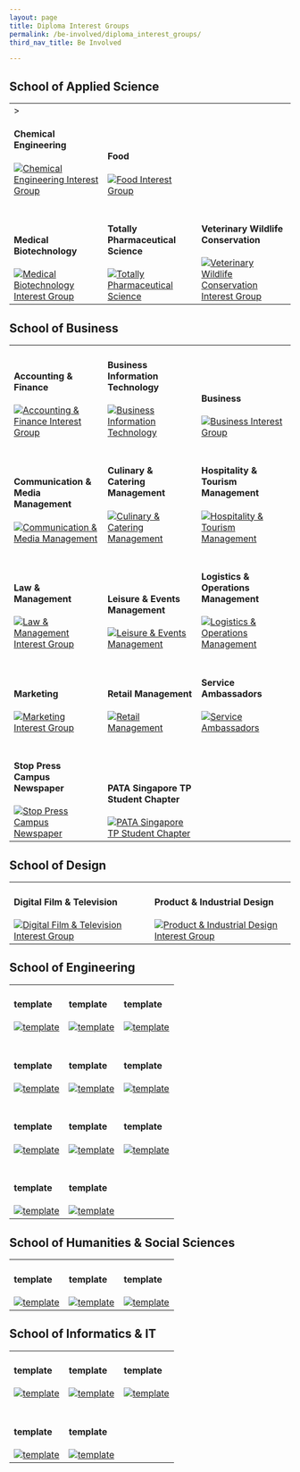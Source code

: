 ```yaml
---
layout: page
title: Diploma Interest Groups
permalink: /be-involved/diploma_interest_groups/
third_nav_title: Be Involved

---
```


## School of Applied Science

<div>
    <table>
        <tr>
            <td style="width:33%; vertical-align:bottom; border:none">><h4>Chemical Engineering</h4>
                <a href="https://www.instagram.com/ascniche/" target="_blank">
                    <image src="{{site.baseurl}}/images/CCA_ceig.jpg" style="display:block;margin-left:auto;margin-right:auto;" alt="Chemical Engineering Interest Group">
                    </image>
                </a>
            </td>
            <td style="width:33%; vertical-align:bottom; border:none"><h4>Food</h4>
                <a href="https://www.instagram.com/ascfig/" target="_blank">
                    <image src="{{site.baseurl}}/images/CCA_fig.jpg" style="display:block;margin-left:auto;margin-right:auto;" alt="Food Interest Group">
                    </image>
                </a>
            </td>
        </tr>
        <tr>
            <td style="width:33%; vertical-align:bottom; border:none"><br><h4>Medical Biotechnology</h4>
                <a href="https://www.instagram.com/tpmbig/" target="_blank">
                    <image src="{{site.baseurl}}/images/CCA_mbig.jpg" style="display:block;margin-left:auto;margin-right:auto;" alt="Medical Biotechnology Interest Group">
                    </image>
                </a>
            </td>
            <td style="width:33%; vertical-align:bottom; border:none"><br><h4>Totally Pharmaceutical Science</h4>
                <a href="https://www.instagram.com/totallyphs/" target="_blank">
                    <image src="{{site.baseurl}}/images/CCA_psig.jpg" style="display:block;margin-left:auto;margin-right:auto;" alt="Totally Pharmaceutical Science">
                    </image>
                </a>
            </td>
            <td style="width:33%; vertical-align:bottom; border:none"><br><h4>Veterinary Wildlife Conservation</h4>
                <a href="https://www.instagram.com/tpvwc/" target="_blank">
                    <image src="{{site.baseurl}}/images/CCA_vwcig.jpg" style="display:block;margin-left:auto;margin-right:auto;" alt="Veterinary Wildlife Conservation Interest Group">
                    </image>
                </a>
            </td>
        </tr>
    </table>
</div>

## School of Business

<div>
    <table>
        <tr>
            <td style="width:33%; vertical-align:bottom; border:none"><h4>Accounting & Finance</h4>
                <a href="https://www.instagram.com/tp.anf/" target="_blank">
                    <image src="{{site.baseurl}}/images/CCA_afig.jpg" style="display:block;margin-left:auto;margin-right:auto;" alt="Accounting & Finance Interest Group">
                    </image>
                </a>
            </td>
            <td style="width:33%; vertical-align:bottom; border:none"><h4>Business Information Technology</h4>
                <a href="https://www.instagram.com/tpbitcampus/" target="_blank">
                    <image src="{{site.baseurl}}/images/CCA_bitig.jpg" style="display:block;margin-left:auto;margin-right:auto;" alt="Business Information Technology">
                    </image>
                </a>
            </td>
            <td style="width:33%; vertical-align:bottom; border:none"><h4>Business</h4>
                <a href="https://www.instagram.com/tp_bus/" target="_blank">
                    <image src="{{site.baseurl}}/images/CCA_big.jpg" style="display:block;margin-left:auto;margin-right:auto;" alt="Business Interest Group">
                    </image>
                </a>
            </td>
        </tr>
        <tr>
            <td style="width:33%; vertical-align:bottom; border:none"><br><h4>Communication & Media Management</h4>
                <a href="https://www.instagram.com/team_cmm/" target="_blank">
                    <image src="{{site.baseurl}}/images/CCA_cmmig.jpg" style="display:block;margin-left:auto;margin-right:auto;" alt="Communication & Media Management">
                    </image>
                </a>
            </td>
            <td style="width:33%; vertical-align:bottom; border:none"><br><h4>Culinary & Catering Management</h4>
                <a href="https://www.instagram.com/tp_ccm/" target="_blank">
                    <image src="{{site.baseurl}}/images/CCA_ccmig.jpg" style="display:block;margin-left:auto;margin-right:auto;" alt="Culinary & Catering Management">
                    </image>
                </a>
            </td>
            <td style="width:33%; vertical-align:bottom; border:none"><br><h4>Hospitality & Tourism Management</h4>
                <a href="https://www.instagram.com/tphtm/" target="_blank">
                    <image src="{{site.baseurl}}/images/CCA_htmig.jpg" style="display:block;margin-left:auto;margin-right:auto;" alt="Hospitality & Tourism Management">
                    </image>
                </a>
            </td>
        </tr>
        <tr>
            <td style="width:33%; vertical-align:bottom; border:none"><br><h4>Law & Management</h4>
                <a href="https://www.instagram.com/tplawinc/" target="_blank">
                    <image src="{{site.baseurl}}/images/CCA_lmig.jpg" style="display:block;margin-left:auto;margin-right:auto;" alt="Law & Management Interest Group">
                    </image>
                </a>
            </td>
            <td style="width:33%; vertical-align:bottom; border:none"><br><h4>Leisure & Events Management</h4>
                <a href="https://www.instagram.com/lemigofficial/" target="_blank">
                    <image src="{{site.baseurl}}/images/CCA_lemig.jpg" style="display:block;margin-left:auto;margin-right:auto;" alt="Leisure & Events Management">
                    </image>
                </a>
            </td>
            <td style="width:33%; vertical-align:bottom; border:none"><br><h4>Logistics & Operations Management</h4>
                <a href="https://www.instagram.com/tp_lom/" target="_blank">
                    <image src="{{site.baseurl}}/images/CCA_lomig.jpg" style="display:block;margin-left:auto;margin-right:auto;" alt="Logistics & Operations Management">
                    </image>
                </a>
            </td>
        </tr>
        <tr>
            <td style="width:33%; vertical-align:bottom; border:none"><br><h4>Marketing</h4>
                <a href="https://www.instagram.com/tpmarketing/" target="_blank">
                    <image src="{{site.baseurl}}/images/CCA_mig.jpg" style="display:block;margin-left:auto;margin-right:auto;" alt="Marketing Interest Group">
                    </image>
                </a>
            </td>
            <td style="width:33%; vertical-align:bottom; border:none"><br><h4>Retail Management</h4>
                <a href="https://www.instagram.com/tprmig/" target="_blank">
                    <image src="{{site.baseurl}}/images/CCA_rmig.jpg" style="display:block;margin-left:auto;margin-right:auto;" alt="Retail Management">
                    </image>
                </a>
            </td>
            <td style="width:33%; vertical-align:bottom; border:none"><br><h4>Service Ambassadors</h4>
                <a href="" target="_blank">
                    <image src="{{site.baseurl}}/images/CCA_saig.jpg" style="display:block;margin-left:auto;margin-right:auto;" alt="Service Ambassadors">
                    </image>
                </a>
            </td>
        </tr>
        <tr>
            <td style="width:33%; vertical-align:bottom; border:none"><br><h4>Stop Press Campus Newspaper</h4>
                <a href="https://www.instagram.com/explore/tags/tpstoppress/" target="_blank">
                    <image src="{{site.baseurl}}/images/CCA_spcnig.jpg" style="display:block;margin-left:auto;margin-right:auto;" alt="Stop Press Campus Newspaper">
                    </image>
                </a>
            </td>
            <td style="width:33%; vertical-align:bottom; border:none"><br><h4>PATA Singapore TP Student Chapter</h4>
                <a href="https://www.instagram.com/tp.pata/" target="_blank">
                    <image src="{{site.baseurl}}/images/CCA_pataig.jpg" style="display:block;margin-left:auto;margin-right:auto;" alt="PATA Singapore TP Student Chapter">
                    </image>
                </a>
            </td>
        </tr>
    </table>
</div>

## School of Design

<div>
    <table>
        <tr>
            <td style="width:33%; vertical-align:bottom; border:none"><h4>Digital Film & Television</h4>
                <a href="https://www.instagram.com/digitalfilmtv/" target="_blank">
                    <image src="{{site.baseurl}}/images/CCA_dftig.jpg" style="display:block;margin-left:auto;margin-right:auto;" alt="Digital Film & Television Interest Group">
                    </image>
                </a>
            </td>
            <td style="width:33%; vertical-align:bottom; border:none"><h4>Product & Industrial Design</h4>
                <a href="" target="_blank">
                    <image src="{{site.baseurl}}/images/CCA_pidig.jpg" style="display:block;margin-left:auto;margin-right:auto;" alt="Product & Industrial Design Interest Group">
                    </image>
                </a>
            </td>
        </tr>
    </table>
</div>

## School of Engineering

<div>
    <table>
        <tr>
            <td style="width:33%; vertical-align:bottom; border:none"><h4>template</h4>
                <a href="https://www.instagram.com/template/" target="_blank">
                    <image src="{{site.baseurl}}/images/CCA_template.jpg" style="display:block;margin-left:auto;margin-right:auto;" alt="template">
                    </image>
                </a>
            </td>
            <td style="width:33%; vertical-align:bottom; border:none"><h4>template</h4>
                <a href="https://www.instagram.com/template/" target="_blank">
                    <image src="{{site.baseurl}}/images/CCA_template.jpg" style="display:block;margin-left:auto;margin-right:auto;" alt="template">
                    </image>
                </a>
            </td>
            <td style="width:33%; vertical-align:bottom; border:none"><h4>template</h4>
                <a href="https://www.instagram.com/template/" target="_blank">
                    <image src="{{site.baseurl}}/images/CCA_template.jpg" style="display:block;margin-left:auto;margin-right:auto;" alt="template">
                    </image>
                </a>
            </td>
        </tr>
        <tr>
            <td style="width:33%; vertical-align:bottom; border:none"><br><h4>template</h4>
                <a href="https://www.instagram.com/template/" target="_blank">
                    <image src="{{site.baseurl}}/images/CCA_template.jpg" style="display:block;margin-left:auto;margin-right:auto;" alt="template">
                    </image>
                </a>
            </td>
            <td style="width:33%; vertical-align:bottom; border:none"><br><h4>template</h4>
                <a href="https://www.instagram.com/template/" target="_blank">
                    <image src="{{site.baseurl}}/images/CCA_template.jpg" style="display:block;margin-left:auto;margin-right:auto;" alt="template">
                    </image>
                </a>
            </td>
            <td style="width:33%; vertical-align:bottom; border:none"><br><h4>template</h4>
                <a href="https://www.instagram.com/template/" target="_blank">
                    <image src="{{site.baseurl}}/images/CCA_template.jpg" style="display:block;margin-left:auto;margin-right:auto;" alt="template">
                    </image>
                </a>
            </td>
        </tr>
        <tr>
            <td style="width:33%; vertical-align:bottom; border:none"><br><h4>template</h4>
                <a href="https://www.instagram.com/template/" target="_blank">
                    <image src="{{site.baseurl}}/images/CCA_template.jpg" style="display:block;margin-left:auto;margin-right:auto;" alt="template">
                    </image>
                </a>
            </td>
            <td style="width:33%; vertical-align:bottom; border:none"><br><h4>template</h4>
                <a href="https://www.instagram.com/template/" target="_blank">
                    <image src="{{site.baseurl}}/images/CCA_template.jpg" style="display:block;margin-left:auto;margin-right:auto;" alt="template">
                    </image>
                </a>
            </td>
            <td style="width:33%; vertical-align:bottom; border:none"><br><h4>template</h4>
                <a href="https://www.instagram.com/template/" target="_blank">
                    <image src="{{site.baseurl}}/images/CCA_template.jpg" style="display:block;margin-left:auto;margin-right:auto;" alt="template">
                    </image>
                </a>
            </td>
        </tr>
        <tr>
            <td style="width:33%; vertical-align:bottom; border:none"><br><h4>template</h4>
                <a href="https://www.instagram.com/template/" target="_blank">
                    <image src="{{site.baseurl}}/images/CCA_template.jpg" style="display:block;margin-left:auto;margin-right:auto;" alt="template">
                    </image>
                </a>
            </td>
            <td style="width:33%; vertical-align:bottom; border:none"><br><h4>template</h4>
                <a href="https://www.instagram.com/template/" target="_blank">
                    <image src="{{site.baseurl}}/images/CCA_template.jpg" style="display:block;margin-left:auto;margin-right:auto;" alt="template">
                    </image>
                </a>
            </td>
        </tr>
    </table>
</div>

## School of Humanities & Social Sciences

<div>
    <table>
        <tr>
            <td style="width:33%; vertical-align:bottom; border:none"><h4>template</h4>
                <a href="https://www.instagram.com/template/" target="_blank">
                    <image src="{{site.baseurl}}/images/CCA_template.jpg" style="display:block;margin-left:auto;margin-right:auto;" alt="template">
                    </image>
                </a>
            </td>
            <td style="width:33%; vertical-align:bottom; border:none"><h4>template</h4>
                <a href="https://www.instagram.com/template/" target="_blank">
                    <image src="{{site.baseurl}}/images/CCA_template.jpg" style="display:block;margin-left:auto;margin-right:auto;" alt="template">
                    </image>
                </a>
            </td>
            <td style="width:33%; vertical-align:bottom; border:none"><h4>template</h4>
                <a href="https://www.instagram.com/template/" target="_blank">
                    <image src="{{site.baseurl}}/images/CCA_template.jpg" style="display:block;margin-left:auto;margin-right:auto;" alt="template">
                    </image>
                </a>
            </td>
        </tr>
    </table>
</div>

## School of Informatics & IT

<div>
    <table>
        <tr>
            <td style="width:33%; vertical-align:bottom; border:none"><h4>template</h4>
                <a href="https://www.instagram.com/template/" target="_blank">
                    <image src="{{site.baseurl}}/images/CCA_template.jpg" style="display:block;margin-left:auto;margin-right:auto;" alt="template">
                    </image>
                </a>
            </td>
            <td style="width:33%; vertical-align:bottom; border:none"><h4>template</h4>
                <a href="https://www.instagram.com/template/" target="_blank">
                    <image src="{{site.baseurl}}/images/CCA_template.jpg" style="display:block;margin-left:auto;margin-right:auto;" alt="template">
                    </image>
                </a>
            </td>
            <td style="width:33%; vertical-align:bottom; border:none"><h4>template</h4>
                <a href="https://www.instagram.com/template/" target="_blank">
                    <image src="{{site.baseurl}}/images/CCA_template.jpg" style="display:block;margin-left:auto;margin-right:auto;" alt="template">
                    </image>
                </a>
            </td>
        </tr>
        <tr>
            <td style="width:33%; vertical-align:bottom; border:none"><br><h4>template</h4>
                <a href="https://www.instagram.com/template/" target="_blank">
                    <image src="{{site.baseurl}}/images/CCA_template.jpg" style="display:block;margin-left:auto;margin-right:auto;" alt="template">
                    </image>
                </a>
            </td>
            <td style="width:33%; vertical-align:bottom; border:none"><br><h4>template</h4>
                <a href="https://www.instagram.com/template/" target="_blank">
                    <image src="{{site.baseurl}}/images/CCA_template.jpg" style="display:block;margin-left:auto;margin-right:auto;" alt="template">
                    </image>
                </a>
            </td>
        </tr>
    </table>
</div>